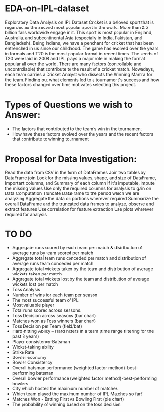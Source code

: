 # EDA-on-IPL-dataset
Exploratory Data Analysis on IPL Dataset
Cricket is a beloved sport that is regarded as the second most popular sport in the world. More than 2.5 billion fans worldwide engage in it. This sport is most popular in England, Australia, and subcontinental Asia (especially in India, Pakistan, and Bangladesh). Being Indians, we have a penchant for cricket that has been entrenched in us since our childhood. The game has evolved over the years in formats and T20 is the most popular format in recent times. The seeds of T20 were laid in 2008 and IPL plays a major role in making the format popular all over the world. There are many factors (controllable and uncontrollable) that contribute to the result of a cricket match. Nowadays, each team carries a Cricket Analyst who dissects the Winning Mantra for the team. Finding out what elements led to a tournament's success and how these factors changed over time motivates selecting this project.

# Types of Questions we wish to Answer:
- The factors that contributed to the team's win in the tournament
- How have these factors evolved over the years and the recent factors that contribute to winning tournament

# Proposal for Data Investigation:
Read the data from CSV in the form of DataFrames Join two tables by DataFrame join Look for the missing values, shape, and size of DataFrame, Important columns, and Summary of each column If it's imputable, impute the missing values Use only the required columns for analysis to gain on Data Computation Truncate DataFrame to the period which we are analyzing Aggregate the data on portions wherever required Summarize the overall DataFrame and the truncated data frames to analyze, observe and extract features Use correlation for feature extraction Use plots wherever required for analysis

# TO DO
- Aggregate runs scored by each team per match & distribution of average runs by team scored per match
- Aggregate total team runs conceded per match and distribution of average runs team conceded per match
- Aggregate total wickets taken by the team and distribution of average wickets taken per match
- Aggregate total wickets lost by the team and distribution of average wickets lost per match
- Toss Analysis
- Number of wins for each team per season
- The most successful team of IPL
- Most valuable player
- Total runs scored across seasons.
- Toss Decision across seasons (bar chart)
- Matches won as Toss winners (bar chart)
- Toss Decision per Team (field/bat)
- Hard-hitting Ability – Hard hitters in a team (time range filtering for the past 3 years)
- Player consistency-Batsman
- Wicket-taking ability
- Strike Rate
- Bowler economy
- Bowler Consistency
- Overall batsman performance (weighted factor method)-best-performing batsman
- Overall bowler performance (weighted factor method)-best-performing bowlers
- City which hosted the maximum number of matches
- Which team played the maximum number of IPL Matches so far?
- Matches Won - Batting First vs Bowling First (pie chart)
- The probability of winning based on the toss decision
